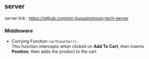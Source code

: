 ## server

server link : https://github.com/mir-hussain/moon-tech-server

### Middleware

- Currying Function `cartCounter()`. <br/>
  This function intercepts when clicked on **Add To Cart**, then inserts **Position**, then adds the product to the cart

